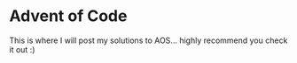 # Advent of Code
This is where I will post my solutions to AOS... highly recommend you check it out :)
